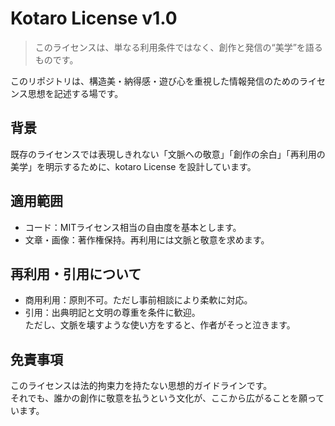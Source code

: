 # Kotaro License v1.0

> このライセンスは、単なる利用条件ではなく、創作と発信の“美学”を語るものです。

このリポジトリは、構造美・納得感・遊び心を重視した情報発信のためのライセンス思想を記述する場です。

## 背景
既存のライセンスでは表現しきれない「文脈への敬意」「創作の余白」「再利用の美学」を明示するために、kotaro License を設計しています。

## 適用範囲
- コード：MITライセンス相当の自由度を基本とします。
- 文章・画像：著作権保持。再利用には文脈と敬意を求めます。

## 再利用・引用について
- 商用利用：原則不可。ただし事前相談により柔軟に対応。
- 引用：出典明記と文明の尊重を条件に歓迎。  
  ただし、文脈を壊すような使い方をすると、作者がそっと泣きます。

## 免責事項
このライセンスは法的拘束力を持たない思想的ガイドラインです。  
それでも、誰かの創作に敬意を払うという文化が、ここから広がることを願っています。
